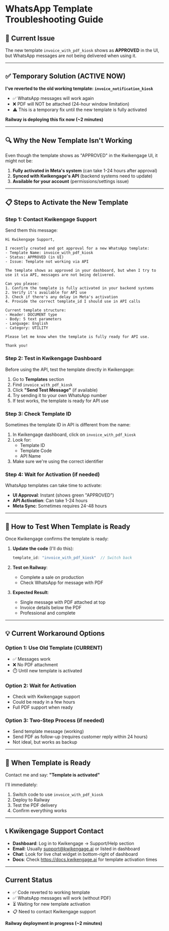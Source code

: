 # WhatsApp Template Troubleshooting Guide

## 🚨 Current Issue

The new template `invoice_with_pdf_kiosk` shows as **APPROVED** in the UI, but WhatsApp messages are not being delivered when using it.

---

## ✅ Temporary Solution (ACTIVE NOW)

**I've reverted to the old working template: `invoice_notification_kiosk`**

- ✅ WhatsApp messages will work again
- ❌ PDF will NOT be attached (24-hour window limitation)
- ⚠️ This is a temporary fix until the new template is fully activated

**Railway is deploying this fix now (~2 minutes)**

---

## 🔍 Why the New Template Isn't Working

Even though the template shows as "APPROVED" in the Kwikengage UI, it might not be:

1. **Fully activated in Meta's system** (can take 1-24 hours after approval)
2. **Synced with Kwikengage's API** (backend systems need to update)
3. **Available for your account** (permissions/settings issue)

---

## 📋 Steps to Activate the New Template

### Step 1: Contact Kwikengage Support

Send them this message:

```
Hi Kwikengage Support,

I recently created and got approval for a new WhatsApp template:
- Template Name: invoice_with_pdf_kiosk
- Status: APPROVED (in UI)
- Issue: Template not working via API

The template shows as approved in your dashboard, but when I try to use it via API, messages are not being delivered.

Can you please:
1. Confirm the template is fully activated in your backend systems
2. Verify it's available for API use
3. Check if there's any delay in Meta's activation
4. Provide the correct template_id I should use in API calls

Current template structure:
- Header: DOCUMENT type
- Body: 5 text parameters
- Language: English
- Category: UTILITY

Please let me know when the template is fully ready for API use.

Thank you!
```

### Step 2: Test in Kwikengage Dashboard

Before using the API, test the template directly in Kwikengage:

1. Go to **Templates** section
2. Find `invoice_with_pdf_kiosk`
3. Click **"Send Test Message"** (if available)
4. Try sending it to your own WhatsApp number
5. If test works, the template is ready for API use

### Step 3: Check Template ID

Sometimes the template ID in API is different from the name:

1. In Kwikengage dashboard, click on `invoice_with_pdf_kiosk`
2. Look for:
   - Template ID
   - Template Code
   - API Name
3. Make sure we're using the correct identifier

### Step 4: Wait for Activation (if needed)

WhatsApp templates can take time to activate:

- **UI Approval**: Instant (shows green "APPROVED")
- **API Activation**: Can take 1-24 hours
- **Meta Sync**: Sometimes requires 24-48 hours

---

## 🧪 How to Test When Template is Ready

Once Kwikengage confirms the template is ready:

1. **Update the code** (I'll do this):
   ```javascript
   template_id: "invoice_with_pdf_kiosk"  // Switch back
   ```

2. **Test on Railway**:
   - Complete a sale on production
   - Check WhatsApp for message with PDF

3. **Expected Result**:
   - Single message with PDF attached at top
   - Invoice details below the PDF
   - Professional and complete

---

## 💡 Current Workaround Options

### Option 1: Use Old Template (CURRENT)
- ✅ Messages work
- ❌ No PDF attachment
- ⏱️ Until new template is activated

### Option 2: Wait for Activation
- Check with Kwikengage support
- Could be ready in a few hours
- Full PDF support when ready

### Option 3: Two-Step Process (if needed)
- Send template message (working)
- Send PDF as follow-up (requires customer reply within 24 hours)
- Not ideal, but works as backup

---

## 🔔 When Template is Ready

Contact me and say: **"Template is activated"**

I'll immediately:
1. Switch code to use `invoice_with_pdf_kiosk`
2. Deploy to Railway
3. Test the PDF delivery
4. Confirm everything works

---

## 📞 Kwikengage Support Contact

- **Dashboard**: Log in to Kwikengage → Support/Help section
- **Email**: Usually support@kwikengage.ai or listed in dashboard
- **Chat**: Look for live chat widget in bottom-right of dashboard
- **Docs**: Check https://docs.kwikengage.ai for template activation times

---

## Current Status

- ✅ Code reverted to working template
- ✅ WhatsApp messages will work (without PDF)
- ⏳ Waiting for new template activation
- 📋 Need to contact Kwikengage support

**Railway deployment in progress (~2 minutes)**
